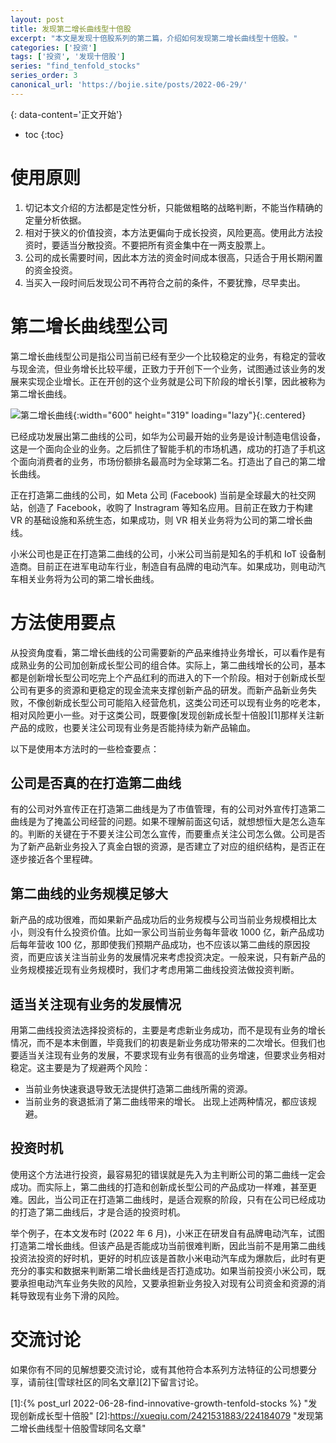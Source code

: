 ```yaml
---
layout: post
title: 发现第二增长曲线型十倍股
excerpt: "本文是发现十倍股系列的第二篇，介绍如何发现第二增长曲线型十倍股。"
categories: ['投资']
tags: ['投资', '发现十倍股']
series: "find_tenfold_stocks"
series_order: 3
canonical_url: 'https://bojie.site/posts/2022-06-29/'
---
```


{: data-content='正文开始'}

* toc 
{:toc}

# 使用原则
1. 切记本文介绍的方法都是定性分析，只能做粗略的战略判断，不能当作精确的定量分析依据。
1. 相对于狭义的价值投资，本方法更偏向于成长投资，风险更高。使用此方法投资时，要适当分散投资。不要把所有资金集中在一两支股票上。
1. 公司的成长需要时间，因此本方法的资金时间成本很高，只适合于用长期闲置的资金投资。
1. 当买入一段时间后发现公司不再符合之前的条件，不要犹豫，尽早卖出。

# 第二增长曲线型公司
第二增长曲线型公司是指公司当前已经有至少一个比较稳定的业务，有稳定的营收与现金流，但业务增长比较平缓，正致力于开创下一个业务，试图通过该业务的发展来实现企业增长。正在开创的这个业务就是公司下阶段的增长引擎，因此被称为第二增长曲线。

![第二增长曲线]({{site.url}}/assets/img/dist/second_growth_curve.webp){:width="600" height="319" loading="lazy"}{:.centered}

已经成功发展出第二曲线的公司，如华为公司最开始的业务是设计制造电信设备，这是一个面向企业的业务。之后抓住了智能手机的市场机遇，成功的打造了手机这个面向消费者的业务，市场份额排名最高时为全球第二名。打造出了自己的第二增长曲线。

正在打造第二曲线的公司，如 Meta 公司 (Facebook) 当前是全球最大的社交网站，创造了 Facebook，收购了 Instragram 等知名应用。目前正在致力于构建 VR 的基础设施和系统生态，如果成功，则 VR 相关业务将为公司的第二增长曲线。

小米公司也是正在打造第二曲线的公司，小米公司当前是知名的手机和 IoT 设备制造商。目前正在进军电动车行业，制造自有品牌的电动汽车。如果成功，则电动汽车相关业务将为公司的第二增长曲线。

# 方法使用要点
从投资角度看，第二增长曲线的公司需要新的产品来维持业务增长，可以看作是有成熟业务的公司加创新成长型公司的组合体。实际上，第二曲线增长的公司，基本都是创新增长型公司吃完上个产品红利的而进入的下一个阶段。相对于创新成长型公司有更多的资源和更稳定的现金流来支撑创新产品的研发。而新产品新业务失败，不像创新成长型公司可能陷入经营危机，这类公司还可以现有业务的吃老本，相对风险更小一些。对于这类公司，既要像[发现创新成长型十倍股][1]那样关注新产品的成败，也要关注公司现有业务是否能持续为新产品输血。

以下是使用本方法时的一些检查要点：

## 公司是否真的在打造第二曲线
有的公司对外宣传正在打造第二曲线是为了市值管理，有的公司对外宣传打造第二曲线是为了掩盖公司经营的问题。如果不理解前面这句话，就想想恒大是怎么造车的。判断的关键在于不要关注公司怎么宣传，而要重点关注公司怎么做。公司是否为了新产品新业务投入了真金白银的资源，是否建立了对应的组织结构，是否正在逐步接近各个里程碑。

## 第二曲线的业务规模足够大
新产品的成功很难，而如果新产品成功后的业务规模与公司当前业务规模相比太小，则没有什么投资价值。比如一家公司当前业务每年营收 1000 亿，新产品成功后每年营收 100 亿，那即使我们预期产品成功，也不应该以第二曲线的原因投资，而更应该关注当前业务的发展情况来考虑投资决定。一般来说，只有新产品的业务规模接近现有业务规模时，我们才考虑用第二曲线投资法做投资判断。

## 适当关注现有业务的发展情况 
用第二曲线投资法选择投资标的，主要是考虑新业务成功，而不是现有业务的增长情况，而不是本末倒置，毕竟我们的初衷是新业务成功带来的二次增长。但我们也要适当关注现有业务的发展，不要求现有业务有很高的业务增速，但要求业务相对稳定。这主要是为了规避两个风险：
- 当前业务快速衰退导致无法提供打造第二曲线所需的资源。
- 当前业务的衰退抵消了第二曲线带来的增长。
出现上述两种情况，都应该规避。

## 投资时机
使用这个方法进行投资，最容易犯的错误就是先入为主判断公司的第二曲线一定会成功。而实际上，第二曲线的打造和创新成长型公司的产品成功一样难，甚至更难。因此，当公司正在打造第二曲线时，是适合观察的阶段，只有在公司已经成功的打造了第二曲线后，才是合适的投资时机。

举个例子，在本文发布时 (2022 年 6 月)，小米正在研发自有品牌电动汽车，试图打造第二增长曲线。但该产品是否能成功当前很难判断，因此当前不是用第二曲线投资法投资的好时机，更好的时机应该是首款小米电动汽车成为爆款后，此时有更充分的事实和数据来判断第二增长曲线是否打造成功。如果当前投资小米公司，既要承担电动汽车业务失败的风险，又要承担新业务投入对现有公司资金和资源的消耗导致现有业务下滑的风险。

# 交流讨论
如果你有不同的见解想要交流讨论，或有其他符合本系列方法特征的公司想要分享，请前往[雪球社区的同名文章][2]下留言讨论。



[1]:{% post_url 2022-06-28-find-innovative-growth-tenfold-stocks %} "发现创新成长型十倍股"
[2]:https://xueqiu.com/2421531883/224184079 "发现第二增长曲线型十倍股雪球同名文章"